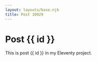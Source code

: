 ```yaml
---
layout: layouts/base.njk
title: Post 10929
---
```


# Post {{ id }}

This is post {{ id }} in my Eleventy project.
